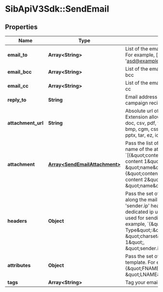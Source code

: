 # SibApiV3Sdk::SendEmail

## Properties
Name | Type | Description | Notes
------------ | ------------- | ------------- | -------------
**email_to** | **Array&lt;String&gt;** | List of the email addresses of the recipients. For example, [&#39;abc@example.com&#39;, &#39;asd@example.com&#39;]. | 
**email_bcc** | **Array&lt;String&gt;** | List of the email addresses of the recipients in bcc | [optional] 
**email_cc** | **Array&lt;String&gt;** | List of the email addresses of the recipients in cc | [optional] 
**reply_to** | **String** | Email address which shall be used by campaign recipients to reply back | [optional] 
**attachment_url** | **String** | Absolute url of the attachment (no local file). Extension allowed: xlsx, xls, ods, docx, docm, doc, csv, pdf, txt, gif, jpg, jpeg, png, tif, tiff, rtf, bmp, cgm, css, shtml, html, htm, zip, xml, ppt, pptx, tar, ez, ics, mobi, msg, pub and eps | [optional] 
**attachment** | [**Array&lt;SendEmailAttachment&gt;**](SendEmailAttachment.md) | Pass the list of content (base64 encoded) and name of the attachment. For example, &#x60;[{\&quot;content\&quot;:\&quot;base64 encoded content 1\&quot;, \&quot;name\&quot;:\&quot;attcahment1\&quot;}, {\&quot;content\&quot;:\&quot;base64 encoded content 2\&quot;, \&quot;name\&quot;:\&quot;attcahment2\&quot;}]&#x60; | [optional] 
**headers** | **Object** | Pass the set of headers that shall be sent along the mail headers in the original email. &#39;sender.ip&#39; header can be set (only for dedicated ip users) to mention the IP to be used for sending transactional emails. For example, &#x60;{\&quot;Content-Type\&quot;:\&quot;text/html\&quot;, \&quot;charset\&quot;:\&quot;iso-8859-1\&quot;, \&quot;sender.ip\&quot;:\&quot;1.2.3.4\&quot;}&#x60; | [optional] 
**attributes** | **Object** | Pass the set of attributes to customize the template. For example, {\&quot;FNAME\&quot;:\&quot;Joe\&quot;, \&quot;LNAME\&quot;:\&quot;Doe\&quot;} | [optional] 
**tags** | **Array&lt;String&gt;** | Tag your emails to find them more easily | [optional] 


